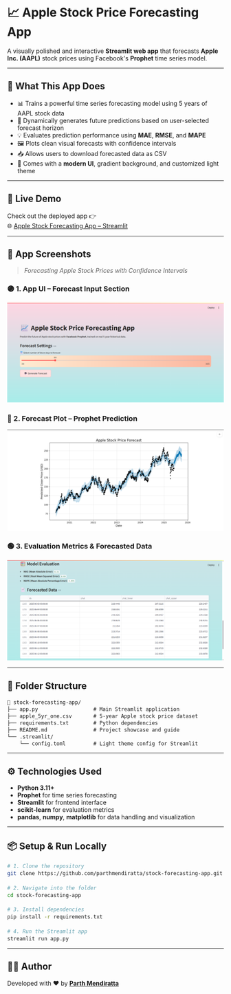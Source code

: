 # 📈 Apple Stock Price Forecasting App

A visually polished and interactive **Streamlit web app** that forecasts **Apple Inc. (AAPL)** stock prices using Facebook's **Prophet** time series model.

---

## 🔮 What This App Does

- 📊 Trains a powerful time series forecasting model using 5 years of AAPL stock data  
- 🔧 Dynamically generates future predictions based on user-selected forecast horizon  
- 💡 Evaluates prediction performance using **MAE**, **RMSE**, and **MAPE**  
- 🖼️ Plots clean visual forecasts with confidence intervals  
- 📥 Allows users to download forecasted data as CSV  
- 🌈 Comes with a **modern UI**, gradient background, and customized light theme  

---

## 🚀 Live Demo

Check out the deployed app 👉  
🌐 [Apple Stock Forecasting App – Streamlit](https://sentiment-analyzer-ysseww4ucvkuiywzgmrjsp-parthmendiratta.streamlit.app/)

---

## 📸 App Screenshots

> *Forecasting Apple Stock Prices with Confidence Intervals*

### 🟣 1. App UI – Forecast Input Section
![App UI – Forecast Input](Screenshot1.png)

### 🔵 2. Forecast Plot – Prophet Prediction
![Forecast Plot](Screenshot2.png)

### 🟢 3. Evaluation Metrics & Forecasted Data
![Evaluation and Table](Screenshot3.png)

---

## 📂 Folder Structure

```
📁 stock-forecasting-app/
├── app.py                  # Main Streamlit application
├── apple_5yr_one.csv       # 5-year Apple stock price dataset
├── requirements.txt        # Python dependencies
├── README.md               # Project showcase and guide
└── .streamlit/
    └── config.toml         # Light theme config for Streamlit
```

---

## ⚙️ Technologies Used

- **Python 3.11+**
- **Prophet** for time series forecasting
- **Streamlit** for frontend interface
- **scikit-learn** for evaluation metrics
- **pandas**, **numpy**, **matplotlib** for data handling and visualization

---

## 📦 Setup & Run Locally

```bash
# 1. Clone the repository
git clone https://github.com/parthmendiratta/stock-forecasting-app.git

# 2. Navigate into the folder
cd stock-forecasting-app

# 3. Install dependencies
pip install -r requirements.txt

# 4. Run the Streamlit app
streamlit run app.py
```

---


## 👨‍💻 Author

Developed with ❤️ by **[Parth Mendiratta](https://www.linkedin.com/in/parthmendiratta)**
